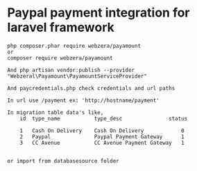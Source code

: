 # Paypal payment integration for laravel framework

    php composer.phar require webzera/payamount
    or
    composer require webzera/payamount

    And php artisan vendor:publish --provider "Webzeral\Payamount\PayamountServiceProvider"

    And paycredentials.php check credentials and url paths    

    In url use /payment ex: 'http://hostname/payment'

    In migration table data's like,
        id 	type_name 	        type_desc 	            status

        1 	Cash On Delivery 	Cash On Delivery 	        0
        2 	Paypal 	            Paypal Payment Gateway 	    1
        3 	CC Avenue 	        CC Avenue Payment Gateway 	1


    or import from databasesource folder    